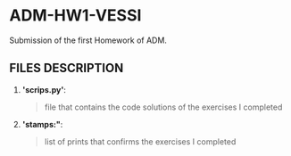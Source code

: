 # ADM-HW1-VESSI
Submission of the first Homework of ADM.
## FILES DESCRIPTION
1. __'scrips.py'__:
   > file that contains the code solutions of the exercises I completed
2. __'stamps:"__:
   > list of prints that confirms the exercises I completed

